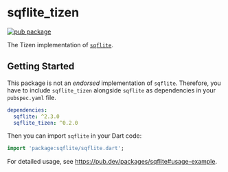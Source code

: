 # sqflite_tizen

[![pub package](https://img.shields.io/pub/v/sqflite_tizen.svg)](https://pub.dev/packages/sqflite_tizen)

The Tizen implementation of [`sqflite`](https://pub.dev/packages/sqflite).

## Getting Started

This package is not an _endorsed_ implementation of `sqflite`. Therefore, you have to include `sqflite_tizen` alongside `sqflite` as dependencies in your `pubspec.yaml` file.

```yaml
dependencies:
  sqflite: ^2.3.0
  sqflite_tizen: ^0.2.0
```

Then you can import `sqflite` in your Dart code:

```dart
import 'package:sqflite/sqflite.dart';
```

For detailed usage, see https://pub.dev/packages/sqflite#usage-example.
